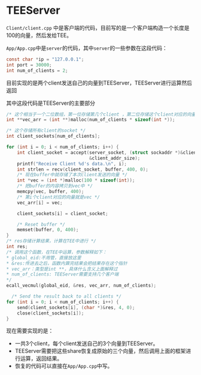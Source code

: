 # TEEServer



`Client/client.cpp` 中是客户端的代码，目前写的是一个客户端构造一个长度是100的向量，然后发给TEE。

`App/App.cpp`中是`server`的代码，其中`server`的一些参数在这段代码：

``` c
const char *ip = "127.0.0.1";
int port = 30000;
int num_of_clients = 2;
```

目前实现的是两个client发送自己的向量到TEEServer，TEEServer进行运算然后返回

其中这段代码是TEEServer的主要部分

``` c
/* 这个相当于一个二位数组，第一位存储第几个client ，第二位存储这个client对应的向量，类型是int* */
int **vec_arr = (int **)malloc(num_of_clients * sizeof(int *));

/* 这个存储所有client的socket */
int client_sockets[num_of_clients];

for (int i = 0; i < num_of_clients; i++) {
    int client_socket = accept(server_socket, (struct sockaddr *)&client_addr,
                               &client_addr_size);
    printf("Receive Client %d's data.\n", i);
    int strlen = recv(client_socket, buffer, 400, 0);
	/* 现在buffer中就存储了本次client发送的向量 */
    int *vec = (int *)malloc(100 * sizeof(int));
	/* 把buffer的内容拷贝到vec中 */
    memcpy(vec, buffer, 400);
	/* 第i个client对应的向量就是vec */
    vec_arr[i] = vec;

    client_sockets[i] = client_socket;

    /* Reset buffer */
    memset(buffer, 0, 400);
}
/* res存储计算结果，计算在TEE中进行 */
int res;
/* 调用这个函数，在TEE中运算，参数解释如下：
* global_eid:不用管，直接放这里
* &res:传进去之后，函数内算完结果会把结果存在这个指针
* vec_arr：类型是int **，具体什么含义上面解释过
* num_of_clients: TEEServer需要支持几个客户端
*/
ecall_vecmul(global_eid, &res, vec_arr, num_of_clients);

  /* Send the result back to all clients */
for (int i = 0; i < num_of_clients; i++) {
    send(client_sockets[i], (char *)&res, 4, 0);
    close(client_sockets[i]);
}

```

现在需要实现的是：

* 一共3个client，每个client发送自己的3个向量到TEEServer。
* TEEServer需要把这些share恢复成原始的三个向量，然后调用上面的框架进行运算，返回结果。
* 恢复的代码可以直接在`App/App.cpp`中写。